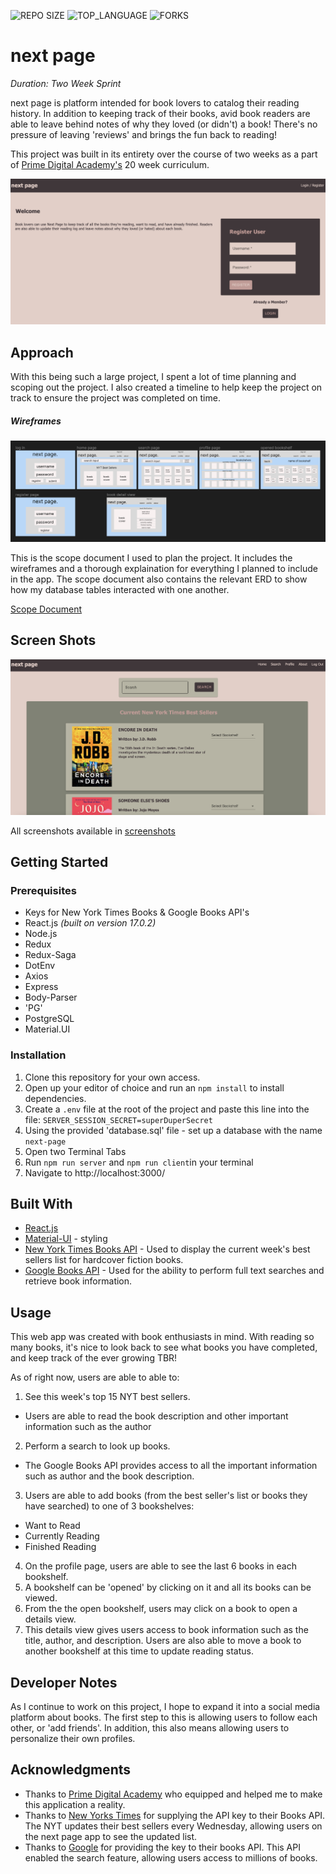 ![REPO SIZE](https://img.shields.io/github/repo-size/amana4416/next-page?style=flat-square)
![TOP_LANGUAGE](https://img.shields.io/github/languages/top/amana4416/next-page?style=flat-square)
![FORKS](https://img.shields.io/github/forks/amana4416/next-page?style=social)

# next page

_Duration: Two Week Sprint_

next page is platform intended for book lovers to catalog their reading history. In addition to keeping track of their books, avid book readers are able to leave behind notes of why they loved (or didn't) a book! There's no pressure of leaving 'reviews' and brings the fun back to reading!

This project was built in its entirety over the course of two weeks as a part of [Prime Digital Academy's](https://www.primeacademy.io/) 20 week curriculum.

![](/screenshots/landingPage.png)


## Approach

With this being such a large project, I spent a lot of time planning and scoping out the project. I also created a timeline to help keep the project on track to ensure the project was completed on time.

##### Wireframes
  ![](/screenshots/wireframes.png)

This is the scope document I used to plan the project. It includes the wireframes and a thorough explaination for everything I planned to include in the app. The scope document also contains the relevant ERD to show how my database tables interacted with one another.

[Scope Document](https://docs.google.com/document/d/1TeztMIiLEzr1JKE4ekXWQjYoibFOr9lYvYR3El51GaM/edit?usp=sharing)


## Screen Shots
![](/screenshots/homePage.png)

All screenshots available in [screenshots](https://github.com/amana4416/next-page/tree/main/screenshots)


## Getting Started

### Prerequisites

* Keys for New York Times Books & Google Books API's
* React.js *(built on version 17.0.2)*
* Node.js
* Redux
* Redux-Saga
* DotEnv
* Axios
* Express
* Body-Parser
* 'PG'
* PostgreSQL
* Material.UI

### Installation
1. Clone this repository for your own access.
2. Open up your editor of choice and run an `npm install` to install dependencies.
3. Create a `.env` file at the root of the project and paste this line into the file: `SERVER_SESSION_SECRET=superDuperSecret`
4. Using the provided 'database.sql' file - set up a database with the name `next-page`
5. Open two Terminal Tabs
6. Run `npm run server`  and `npm run client`in your terminal
7. Navigate to http://localhost:3000/

## Built With
*  [React.js](http://www.dropwizard.io/1.0.2/docs/)
*  [Material-UI](https://mui.com/core/) - styling
*  [New York Times Books API](https://developer.nytimes.com/apis) - Used to display the current week's best sellers list for hardcover fiction books.
*  [Google Books API](https://developers.google.com/books) - Used for the ability to perform full text searches and retrieve book information.


## Usage

This web app was created with book enthusiasts in mind. With reading so many books, it's nice to look back to see what books you have completed, and keep track of the ever growing TBR!

As of right now, users are able to able to:
1. See this week's top 15 NYT best sellers.
  - Users are able to read the book description and other important information such as the author
2. Perform a search to look up books.
  - The Google Books API provides access to all the important information such as author and the book description.
3. Users are able to add books (from the best seller's list or books they have searched) to one of 3 bookshelves:
  - Want to Read
  - Currently Reading
  - Finished Reading
4. On the profile page, users are able to see the last 6 books in each bookshelf.
5. A bookshelf can be 'opened' by clicking on it and all its books can be viewed.
6. From the the open bookshelf, users may click on a book to open a details view.
7. This details view gives users access to book information such as the title, author, and description. Users are also able to move a book to another bookshelf at this time to update reading status.


## Developer Notes

As I continue to work on this project, I hope to expand it into a social media platform about books. The first step to this is allowing users to follow each other, or 'add friends'. In addition, this also means allowing users to personalize their own profiles.


## Acknowledgments
* Thanks to [Prime Digital Academy](https://www.primeacademy.io/) who equipped and helped me to make this application a reality.
* Thanks to [New Yorks Times](https://developer.nytimes.com/apis) for supplying the API key to their Books API. The NYT updates their best sellers every Wednesday, allowing users on the next page app to see the updated list.
* Thanks to [Google](https://developers.google.com/books) for providing the key to their books API. This API enabled the search feature, allowing users access to millions of books.

